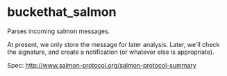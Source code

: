 buckethat_salmon
================

Parses incoming salmon messages.

At present, we only store the message for later analysis.
Later, we'll check the signature, and create a notification
(or whatever else is appropriate).

Spec: http://www.salmon-protocol.org/salmon-protocol-summary
